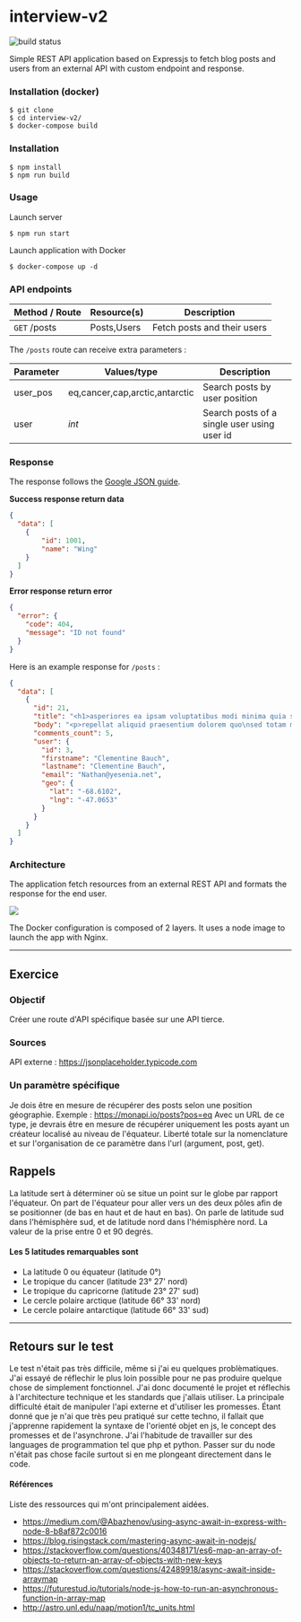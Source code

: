 # interview-v2

![build status](https://api.travis-ci.org/Sundowndev/interview-v2.svg?branch=master)

Simple REST API application based on Expressjs to fetch blog posts and users from an external API with custom endpoint and response.

### Installation (docker)

~~~
$ git clone
$ cd interview-v2/
$ docker-compose build
~~~

### Installation

~~~
$ npm install
$ npm run build
~~~

### Usage

Launch server

~~~
$ npm run start
~~~

Launch application with Docker

~~~
$ docker-compose up -d
~~~

### API endpoints

| Method / Route        | Resource(s)           | Description  |
| --------------------- | ------------------ | ------------ |
| `GET` /posts      | Posts,Users | Fetch posts and their users |

The `/posts` route can receive extra parameters :

| Parameter        | Values/type           | Description  |
| --------------------- | ------------------ | ------------ |
| user_pos | eq,cancer,cap,arctic,antarctic | Search posts by user position |
| user | *int* | Search posts of a single user using user id |

### Response

The response follows the [Google JSON guide](https://google.github.io/styleguide/jsoncstyleguide.xml).

**Success response return data**

```json
{
  "data": [
    {
        "id": 1001,
        "name": "Wing"
    }
  ]
}
```

**Error response return error**

```json
{
  "error": {
    "code": 404,
    "message": "ID not found"
  }
}
```

Here is an example response for `/posts` :

```json
{
  "data": [
    {
      "id": 21,
      "title": "<h1>asperiores ea ipsam voluptatibus modi minima quia sint</h1>",
      "body": "<p>repellat aliquid praesentium dolorem quo\nsed totam minus non itaque\nnihil labore molestiae sunt dolor eveniet hic recusandae veniam\ntempora et tenetur expedita sunt</p>",
      "comments_count": 5,
      "user": {
        "id": 3,
        "firstname": "Clementine Bauch",
        "lastname": "Clementine Bauch",
        "email": "Nathan@yesenia.net",
        "geo": {
          "lat": "-68.6102",
          "lng": "-47.0653"
        }
      }
    }
  ]
}
```

### Architecture

The application fetch resources from an external REST API and formats the response for the end user.

![](https://i.imgur.com/vRJhQMP.png)

The Docker configuration is composed of 2 layers. It uses a node image to launch the app with Nginx.

-----

## Exercice

### Objectif

Créer une route d'API spécifique basée sur une API tierce.
 
### Sources

API externe : https://jsonplaceholder.typicode.com

### Un paramètre spécifique

Je dois être en mesure de récupérer des posts selon une position géographie.
Exemple : https://monapi.io/posts?pos=eq
Avec un URL de ce type, je devrais être en mesure de récupérer uniquement les posts ayant un créateur localisé au niveau de l'équateur.
Liberté totale sur la nomenclature et sur l'organisation de ce paramètre dans l'url (argument, post, get). 

## Rappels

La latitude sert à déterminer où se situe un point sur le globe par rapport  l'équateur. On part de l'équateur pour aller vers un des deux pôles afin de se positionner (de bas en haut et de haut en bas). On parle de latitude sud dans l'hémisphère sud, et de latitude nord dans l'hémisphère nord. La valeur de la prise entre 0 et 90 degrés.
 
#### Les 5 latitudes remarquables sont

- La latitude 0 ou équateur (latitude 0°)
- Le tropique du cancer (latitude 23° 27' nord)
- Le tropique du capricorne (latitude 23° 27' sud)
- Le cercle polaire arctique (latitude 66° 33' nord)
- Le cercle polaire antarctique (latitude 66° 33' sud)

-----

## Retours sur le test

Le test n'était pas très difficile, même si j'ai eu quelques problèmatiques. J'ai essayé de réflechir le plus loin possible pour ne pas produire quelque chose de simplement fonctionnel. J'ai donc documenté le projet et réflechis à l'architecture technique et les standards que j'allais utiliser. La principale difficulté était de manipuler l'api externe et d'utiliser les promesses. Étant donné que je n'ai que très peu pratiqué sur cette techno, il fallait que j'apprenne rapidement la syntaxe de l'orienté objet en js, le concept des promesses et de l'asynchrone. J'ai l'habitude de travailler sur des languages de programmation tel que php et python. Passer sur du node n'était pas chose facile surtout si en me plongeant directement dans le code.

#### Références

Liste des ressources qui m'ont principalement aidées.

- https://medium.com/@Abazhenov/using-async-await-in-express-with-node-8-b8af872c0016
- https://blog.risingstack.com/mastering-async-await-in-nodejs/
- https://stackoverflow.com/questions/40348171/es6-map-an-array-of-objects-to-return-an-array-of-objects-with-new-keys
- https://stackoverflow.com/questions/42489918/async-await-inside-arraymap
- https://futurestud.io/tutorials/node-js-how-to-run-an-asynchronous-function-in-array-map
- http://astro.unl.edu/naap/motion1/tc_units.html
